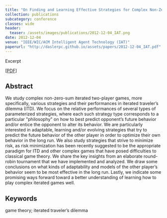 ```yaml
---
title: "On Finding and Learning Effective Strategies for Complex Non-Zero-Sum Repeated Games"
collection: publications
subcategory: conference
classes: wide
header: 
  teaser: /assets/images/publications/2012-12-04_IAT.png
date: 2012-12-04
venue: "IEEE/WIC/ACM Intelligent Agent Technology (IAT)"
paperurl: "http://daslerpc.github.io/assets/papers/2012-12-04_IAT.pdf"
---
```


Excerpt

\[[PDF](/assets/papers/2012-12-04_IAT.pdf)\]

## Abstract
We study complex non-zero-sum iterated two-player games, more specifically, various strategies and their performances in iterated traveler’s dilemma (ITD). We focus on the relative performances of several types of parameterized strategies, where each such strategy type corresponds to a particular "philosophy" on how to best predict opponent’s future behavior and/or entice the opponent to alter its behavior. We are particularly interested in adaptable, learning and/or evolving strategies that try to predict the future behavior of the other player in order to optimize their own behavior in the long run. We also study strategies that strive to minimize risk, as risk minimization has been recently suggested to be the appropriate paradigm for ITD and other complex games that have posed difficulties to classical game theory. We share the key insights from an elaborate round-robin tournament that we have implemented and analyzed. We draw some conclusions on what kinds of adaptability and models of the other player’s behavior seem to be most effective in the long run. Lastly, we indicate some promising ways forward toward a better understanding of learning how to play complex iterated games well.

## Keywords
game theory; iterated traveler’s dilemma